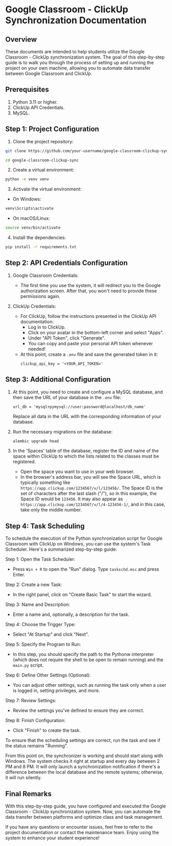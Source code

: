 # Google Classroom - ClickUp Synchronization Documentation

## Overview

These documents are intended to help students utilize the Google Classroom - 
ClickUp synchronization system. The goal of this step-by-step guide is to walk
you through the process of setting up and running the project on your own 
machine, allowing you to automate data transfer between Google Classroom and 
ClickUp.

## Prerequisites

1. Python 3.11 or higher.
2. ClickUp API Credentials.
3. MySQL.

## Step 1: Project Configuration

1. Clone the project repository:

```bash
git clone https://github.com/your-username/google-classroom-clickup-sync.git

cd google-classroom-clickup-sync
```

2. Create a virtual environment:

```bash
python -m venv venv
```

3. Activate the virtual environment:

- On Windows:

```bash
venv\Scripts\activate
```

- On macOS/Linux:

```bash
source venv/bin/activate
```

4. Install the dependencies:

```bash
pip install -r requirements.txt
```

## Step 2: API Credentials Configuration

1. Google Classroom Credentials:
   - The first time you use the system, it will redirect you to the Google 
     authorization screen. After that, you won't need to provide these 
     permissions again.

2. ClickUp Credentials:
   - For ClickUp, follow the instructions presented in the ClickUp API 
     documentation:
     - Log in to ClickUp.
     - Click on your avatar in the bottom-left corner and select "Apps".
     - Under "API Token", click "Generate".
     - You can copy and paste your personal API token whenever needed!
   - At this point, create a `.env` file and save the generated token in it:
     ```
     clickup_api_key = '<YOUR_API_TOKEN>'
     ```

## Step 3: Additional Configuration

1. At this point, you need to create and configure a MySQL database, and then 
   save the URL of your database in the `.env` file:
   ```
   url_db = 'mysql+pymysql://user:password@localhost/db_name'
   ```
   Replace all data in the URL with the corresponding information of your
   database.

2. Run the necessary migrations on the database:
   ```bash
   alembic upgrade head
   ```

3. In the 'Spaces' table of the database, register the ID and name of the 
   space within ClickUp to which the lists related to the classes must be registered.
   - Open the space you want to use in your web browser.
   - In the browser's address bar, you will see the Space URL, which is
      typically something like `https://app.clickup.com/1234567/v/l/123456/`.
      The Space ID is the set of characters after the last slash ("/"), so in this example, the Space ID would be `123456`. It may also appear as `https://app.clickup.com/1234567/v/l/4-123456-1/`, and in this case, take only the middle number.

## Step 4: Task Scheduling

To schedule the execution of the Python synchronization script for Google
Classroom with ClickUp on Windows, you can use the system's Task Scheduler. Here's a summarized step-by-step guide:

Step 1: Open the Task Scheduler:
- Press `Win + R` to open the "Run" dialog. Type `taskschd.msc` and press Enter.

Step 2: Create a new Task:
- In the right panel, click on "Create Basic Task" to start the wizard.

Step 3: Name and Description:
- Enter a name and, optionally, a description for the task.

Step 4: Choose the Trigger Type:
- Select "At Startup" and click "Next".

Step 5: Specify the Program to Run:
- In this step, you should specify the path to the Pythonw interpreter (which
   does not require the shell to be open to remain running) and the `main.py` script.

Step 6: Define Other Settings (Optional):
- You can adjust other settings, such as running the task only when a user is
   logged in, setting privileges, and more.

Step 7: Review Settings:
- Review the settings you've defined to ensure they are correct.

Step 8: Finish Configuration:
- Click "Finish" to create the task.

To ensure that the scheduling settings are correct, run the task and see if
the status remains "Running".

From this point on, the synchronizer is working and should start along with 
Windows. The system checks it right at startup and every day between 2 PM and 
8 PM. It will only launch a synchronization notification if there's a 
difference between the local database and the remote systems; otherwise, it 
will run silently.

## Final Remarks

With this step-by-step guide, you have configured and executed the Google 
Classroom - ClickUp synchronization system. Now, you can automate the data 
transfer between platforms and optimize class and task management.

If you have any questions or encounter issues, feel free to refer to the 
project documentation or contact the maintenance team. Enjoy using the system 
to enhance your student experience!